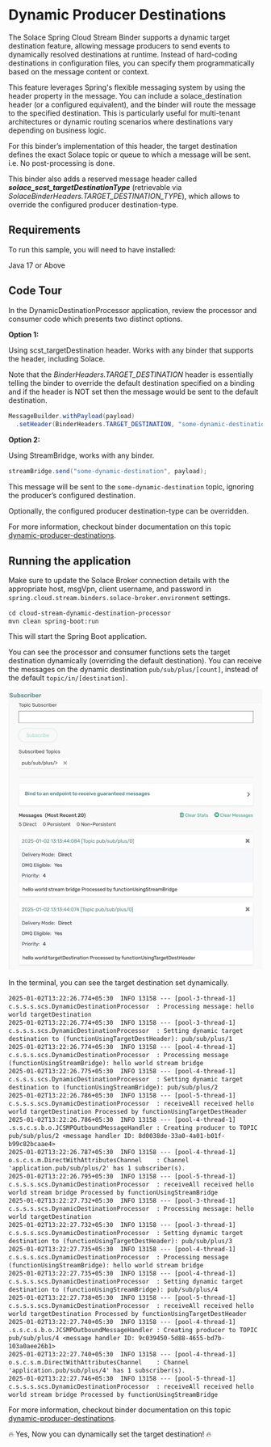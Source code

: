 # Dynamic Producer Destinations

The Solace Spring Cloud Stream Binder supports a dynamic target destination feature, allowing message producers to send events to dynamically resolved destinations at runtime. Instead of hard-coding destinations in configuration files, you can specify them programmatically based on the message content or context.

This feature leverages Spring's flexible messaging system by using the header property in the message. You can include a solace_destination header (or a configured equivalent), and the binder will route the message to the specified destination. This is particularly useful for multi-tenant architectures or dynamic routing scenarios where destinations vary depending on business logic.


For this binder’s implementation of this header, the target destination defines the exact Solace topic or queue to which a message will be sent. i.e. No post-processing is done.

This binder also adds a reserved message header called _**solace_scst_targetDestinationType**_ (retrievable via _SolaceBinderHeaders.TARGET_DESTINATION_TYPE_), which allows to override the configured producer destination-type.


## Requirements

To run this sample, you will need to have installed:

Java 17 or Above

## Code Tour

In the DynamicDestinationProcessor application, review the processor and consumer code which presents two distinct options.

**Option 1:**

Using scst_targetDestination header. Works with any binder that supports the header, including Solace.

Note that the _BinderHeaders.TARGET_DESTINATION_ header is essentially telling the binder to override the default destination specified on a binding and if the header is NOT set then the message would be sent to the default destination.

```java
MessageBuilder.withPayload(payload)
  .setHeader(BinderHeaders.TARGET_DESTINATION, "some-dynamic-destination").build();
```

**Option 2:**

Using StreamBridge, works with any binder.

```java
streamBridge.send("some-dynamic-destination", payload);
```

This message will be sent to the ```some-dynamic-destination``` topic, ignoring the producer’s configured destination.

Optionally, the configured producer destination-type can be overridden.

For more information, checkout binder documentation on this topic [dynamic-producer-destinations](https://github.com/SolaceProducts/solace-spring-cloud/tree/master/solace-spring-cloud-starters/solace-spring-cloud-stream-starter#dynamic-producer-destinations).

## Running the application

Make sure to update the Solace Broker connection details with the appropriate host, msgVpn, client username, and password in `spring.cloud.stream.binders.solace-broker.environment` settings.

```
cd cloud-stream-dynamic-destination-processor
mvn clean spring-boot:run
```
This will start the Spring Boot application.

You can see the processor and consumer functions sets the target destination dynamically (overriding the default destination). You can receive the messages on the dynamic destination ```pub/sub/plus/[count]```, instead of the default ```topic/in/[destination]```.


<p align="center"><img width="640" alt="auth" src="images/dynamic-destination.jpg"></p>

In the terminal, you can see the target destination set dynamically.
```
2025-01-02T13:22:26.774+05:30  INFO 13158 --- [pool-3-thread-1] c.s.s.s.scs.DynamicDestinationProcessor  : Processing message: hello world targetDestination
2025-01-02T13:22:26.774+05:30  INFO 13158 --- [pool-3-thread-1] c.s.s.s.scs.DynamicDestinationProcessor  : Setting dynamic target destination to (functionUsingTargetDestHeader): pub/sub/plus/1
2025-01-02T13:22:26.774+05:30  INFO 13158 --- [pool-4-thread-1] c.s.s.s.scs.DynamicDestinationProcessor  : Processing message (functionUsingStreamBridge): hello world stream bridge
2025-01-02T13:22:26.775+05:30  INFO 13158 --- [pool-4-thread-1] c.s.s.s.scs.DynamicDestinationProcessor  : Setting dynamic target destination to (functionUsingStreamBridge): pub/sub/plus/2
2025-01-02T13:22:26.786+05:30  INFO 13158 --- [pool-5-thread-1] c.s.s.s.scs.DynamicDestinationProcessor  : receiveAll received hello world targetDestination Processed by functionUsingTargetDestHeader
2025-01-02T13:22:26.786+05:30  INFO 13158 --- [pool-4-thread-1] .s.s.c.s.b.o.JCSMPOutboundMessageHandler : Creating producer to TOPIC pub/sub/plus/2 <message handler ID: 8d0038de-33a0-4a01-b01f-b99c82bcaae4>
2025-01-02T13:22:26.787+05:30  INFO 13158 --- [pool-4-thread-1] o.s.c.s.m.DirectWithAttributesChannel    : Channel 'application.pub/sub/plus/2' has 1 subscriber(s).
2025-01-02T13:22:26.795+05:30  INFO 13158 --- [pool-5-thread-1] c.s.s.s.scs.DynamicDestinationProcessor  : receiveAll received hello world stream bridge Processed by functionUsingStreamBridge
2025-01-02T13:22:27.732+05:30  INFO 13158 --- [pool-3-thread-1] c.s.s.s.scs.DynamicDestinationProcessor  : Processing message: hello world targetDestination
2025-01-02T13:22:27.732+05:30  INFO 13158 --- [pool-3-thread-1] c.s.s.s.scs.DynamicDestinationProcessor  : Setting dynamic target destination to (functionUsingTargetDestHeader): pub/sub/plus/3
2025-01-02T13:22:27.735+05:30  INFO 13158 --- [pool-4-thread-1] c.s.s.s.scs.DynamicDestinationProcessor  : Processing message (functionUsingStreamBridge): hello world stream bridge
2025-01-02T13:22:27.735+05:30  INFO 13158 --- [pool-4-thread-1] c.s.s.s.scs.DynamicDestinationProcessor  : Setting dynamic target destination to (functionUsingStreamBridge): pub/sub/plus/4
2025-01-02T13:22:27.738+05:30  INFO 13158 --- [pool-5-thread-1] c.s.s.s.scs.DynamicDestinationProcessor  : receiveAll received hello world targetDestination Processed by functionUsingTargetDestHeader
2025-01-02T13:22:27.740+05:30  INFO 13158 --- [pool-4-thread-1] .s.s.c.s.b.o.JCSMPOutboundMessageHandler : Creating producer to TOPIC pub/sub/plus/4 <message handler ID: 9c039450-5d88-4655-bd7b-103a0aee26b1>
2025-01-02T13:22:27.740+05:30  INFO 13158 --- [pool-4-thread-1] o.s.c.s.m.DirectWithAttributesChannel    : Channel 'application.pub/sub/plus/4' has 1 subscriber(s).
2025-01-02T13:22:27.746+05:30  INFO 13158 --- [pool-5-thread-1] c.s.s.s.scs.DynamicDestinationProcessor  : receiveAll received hello world stream bridge Processed by functionUsingStreamBridge
```

For more information, checkout binder documentation on this topic [dynamic-producer-destinations](https://github.com/SolaceProducts/solace-spring-cloud/tree/master/solace-spring-cloud-starters/solace-spring-cloud-stream-starter#dynamic-producer-destinations).


🔥 Yes, Now you can dynamically set the target destination! 🔥